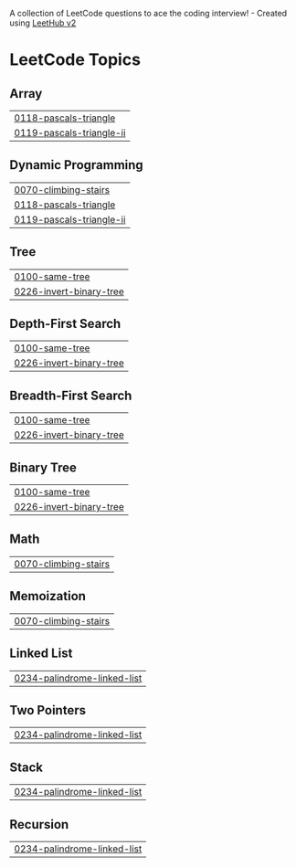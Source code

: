 A collection of LeetCode questions to ace the coding interview! - Created using [LeetHub v2](https://github.com/arunbhardwaj/LeetHub-2.0)
<!---LeetCode Topics Start-->
# LeetCode Topics
## Array
|  |
| ------- |
| [0118-pascals-triangle](https://github.com/Deekshitha1407/leetcode_Deekshitha/tree/master/0118-pascals-triangle) |
| [0119-pascals-triangle-ii](https://github.com/Deekshitha1407/leetcode_Deekshitha/tree/master/0119-pascals-triangle-ii) |
## Dynamic Programming
|  |
| ------- |
| [0070-climbing-stairs](https://github.com/Deekshitha1407/leetcode_Deekshitha/tree/master/0070-climbing-stairs) |
| [0118-pascals-triangle](https://github.com/Deekshitha1407/leetcode_Deekshitha/tree/master/0118-pascals-triangle) |
| [0119-pascals-triangle-ii](https://github.com/Deekshitha1407/leetcode_Deekshitha/tree/master/0119-pascals-triangle-ii) |
## Tree
|  |
| ------- |
| [0100-same-tree](https://github.com/Deekshitha1407/leetcode_Deekshitha/tree/master/0100-same-tree) |
| [0226-invert-binary-tree](https://github.com/Deekshitha1407/leetcode_Deekshitha/tree/master/0226-invert-binary-tree) |
## Depth-First Search
|  |
| ------- |
| [0100-same-tree](https://github.com/Deekshitha1407/leetcode_Deekshitha/tree/master/0100-same-tree) |
| [0226-invert-binary-tree](https://github.com/Deekshitha1407/leetcode_Deekshitha/tree/master/0226-invert-binary-tree) |
## Breadth-First Search
|  |
| ------- |
| [0100-same-tree](https://github.com/Deekshitha1407/leetcode_Deekshitha/tree/master/0100-same-tree) |
| [0226-invert-binary-tree](https://github.com/Deekshitha1407/leetcode_Deekshitha/tree/master/0226-invert-binary-tree) |
## Binary Tree
|  |
| ------- |
| [0100-same-tree](https://github.com/Deekshitha1407/leetcode_Deekshitha/tree/master/0100-same-tree) |
| [0226-invert-binary-tree](https://github.com/Deekshitha1407/leetcode_Deekshitha/tree/master/0226-invert-binary-tree) |
## Math
|  |
| ------- |
| [0070-climbing-stairs](https://github.com/Deekshitha1407/leetcode_Deekshitha/tree/master/0070-climbing-stairs) |
## Memoization
|  |
| ------- |
| [0070-climbing-stairs](https://github.com/Deekshitha1407/leetcode_Deekshitha/tree/master/0070-climbing-stairs) |
## Linked List
|  |
| ------- |
| [0234-palindrome-linked-list](https://github.com/Deekshitha1407/leetcode_Deekshitha/tree/master/0234-palindrome-linked-list) |
## Two Pointers
|  |
| ------- |
| [0234-palindrome-linked-list](https://github.com/Deekshitha1407/leetcode_Deekshitha/tree/master/0234-palindrome-linked-list) |
## Stack
|  |
| ------- |
| [0234-palindrome-linked-list](https://github.com/Deekshitha1407/leetcode_Deekshitha/tree/master/0234-palindrome-linked-list) |
## Recursion
|  |
| ------- |
| [0234-palindrome-linked-list](https://github.com/Deekshitha1407/leetcode_Deekshitha/tree/master/0234-palindrome-linked-list) |
<!---LeetCode Topics End-->
